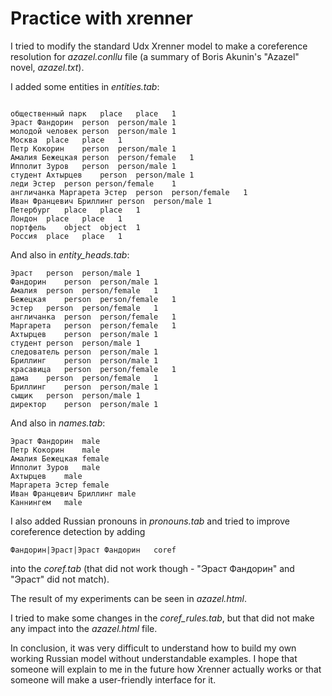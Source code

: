 # Practice with xrenner

I tried to modify the standard Udx Xrenner model to make a coreference resolution for _azazel.conllu_ file (a summary of Boris Akunin's "Azazel" novel, _azazel.txt_). 

I added some entities in _entities.tab_:
```

общественный парк	place	place	1
Эраст Фандорин	person	person/male	1
молодой человек	person	person/male	1
Москва	place	place	1
Петр Кокорин	person	person/male	1
Амалия Бежецкая	person	person/female	1
Ипполит Зуров	person	person/male	1
студент Ахтырцев	person	person/male	1
леди Эстер	person person/female	1
англичанка Маргарета Эстер	person	person/female 	1
Иван Францевич Бриллинг	person	person/male	1
Петербург	place	place	1
Лондон	place	place	1
портфель	object	object	1
Россия	place	place	1

```
And also in _entity_heads.tab_:

```
Эраст	person	person/male	1
Фандорин	person	person/male	1
Амалия	person	person/female	1
Бежецкая	person	person/female	1
Эстер	person	person/female	1
англичанка	person	person/female	1
Маргарета	person	person/female	1
Ахтырцев	person	person/male	1
студент	person	person/male	1
следователь	person	person/male	1
Бриллинг	person	person/male	1
красавица	person	person/female	1
дама	person	person/female	1
Бриллинг	person	person/male	1
сыщик	person	person/male	1
директор	person	person/male	1

```

And also in _names.tab_:
```
Эраст Фандорин	male
Петр Кокорин	male
Амалия Бежецкая	female
Ипполит Зуров	male
Ахтырцев	male
Маргарета Эстер	female
Иван Францевич Бриллинг	male
Каннингем	male
```
I also added Russian pronouns in _pronouns.tab_ and tried to improve coreference detection by adding 
```
Фандорин|Эраст|Эраст Фандорин	coref
```
into the _coref.tab_ (that did not work though - "Эраст Фандорин" and "Эраст" did not match). 

The result of my experiments can be seen in _azazel.html_.

I tried to make some changes in the _coref_rules.tab_, but that did not make any impact into the _azazel.html_ file.

In conclusion, it was very difficult to understand how to build my own working Russian model without understandable examples. I hope that someone will explain to me in the future how Xrenner actually works or that someone will make a user-friendly interface for it.  
